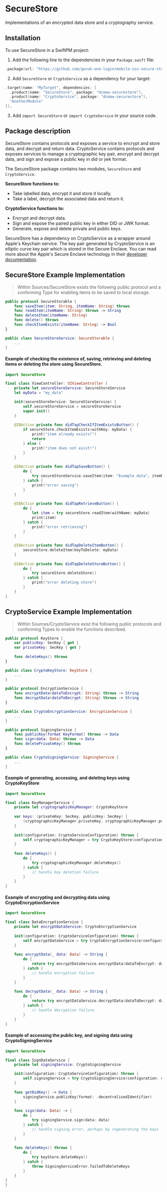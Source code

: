 # SecureStore

Implementations of an encrypted data store and a cryptography service.

## Installation

To use SecureStore in a SwiftPM project:

1. Add the following line to the dependencies in your `Package.swift` file:

```swift
.package(url: "https://github.com/govuk-one-login/mobile-ios-secure-store", from: "1.0.0"),
```

2. Add `SecureStore` or `CryptoService` as a dependency for your target:

```swift
.target(name: "MyTarget", dependencies: [
  .product(name: "SecureStore", package: "dcmaw-securestore"),
  .product(name: "CryptoService", package: "dcmaw-securestore"),
  "AnotherModule"
]),
```

3. Add `import SecureStore` or `import CryptoService` in your source code.

## Package description
SecureStore contains protocols and exposes a service to encrypt and store data, and decrypt and return data.
CryptoService contains protocols and exposes services to manage a cryptographic key pair, encrypt and decrypt data, and sign and expose a public key in did or jwk format.

The SecureStore package contains two modules, `SecureStore` and `CryptoService`.

**SecureStore functions to:**
- Take labelled data, encrypt it and store it locally.
- Take a label, decrypt the associated data and return it.

**CryptoService functions to:**
- Encrypt and decrypt data.
- Sign and expose the paired public key in either DID or JWK format.
- Generate, expose and delete private and public keys.

SecureStore has a dependency on CryptoService as a wrapper around Apple's Keychain service.
The key pair generated by CryptoService is an elliptic curve key pair which is stored in the Secure Enclave. You can read more about the Apple's Secure Enclave technology in their [developer documentation](https://developer.apple.com/documentation/security/protecting-keys-with-the-secure-enclave).

## SecureStore Example Implementation

> Within Sources/SecureStore exists the following public protocol and a conforming Type for enabling items to be saved to local storage.

```swift
public protocol SecureStorable {
    func saveItem(item: String, itemName: String) throws
    func readItem(itemName: String) throws -> String
    func deleteItem(itemName: String)
    func delete() throws
    func checkItemExists(itemName: String) -> Bool
}

public class SecureStoreService: SecureStorable {
    ...
}
```

#### Example of checking the existence of, saving, retrieving and deleting items or deleting the store using SecureStore.

```swift
import SecureStore

final class ViewController: UIViewController {
    private let secureStoreService: SecureStoreService
    let myData = "my_data"

    init(secureStoreService: SecureStoreService) {
        self.secureStoreService = secureStoreService
        super.init()
    }
    
    @IBAction private func didTapCheckIfItemExistsButton() {
        if secureStore.checkItemExists(withKey: myData) {
            print("item already exists!")
            return
        } else {
            print("item does not exist!")
        }
    }
    
    @IBAction private func didTapSaveButton() {
        do {
            try secureStoreService.saveItem(item: "Example data", itemName: myData)
        } catch {
            print("error saving")
        }
    }
    
    @IBAction private func didTapRetrieveButton() {
        do {
            let item = try secureStore.readItem(withName: myData)
            print(item)
        } catch {
            print("error retrieving")
        }
    }
        
    @IBAction private func didTapDeleteItemButton() {
        secureStore.deleteItem(keyToDelete: myData)
    }
    
    @IBAction private func didTapDeleteStoreButton() {
        do {
            try secureStore.deleteStore()
        } catch {
            print("error deleting store")
        }
    }
}
```

## CryptoService Example Implementation

> Within Sources/CryptoService exist the following public protocols and conforming Types to enable the functions described.

```swift
public protocol KeyStore {
    var publicKey: SecKey { get }
    var privateKey: SecKey { get }
    
    func deleteKeys() throws
}

public class CryptoKeyStore: KeyStore {
    ...
}
```

```swift
public protocol EncryptionService {
    func encryptData(dataToEncrypt: String) throws -> String
    func decryptData(dataToDecrypt: String) throws -> String
}

public class CryptoEncryptionService: EncryptionService {
    ...
}
```

```swift
public protocol SigningService {
    func publicKey(format KeyFormat) throws -> Data
    func sign(data: Data) throws -> Data    
    func deletePrivateKey() throws
}

public class CryptoSigningService: SigningService {
    ...
}
```

#### Example of generating, accessing, and deleting keys using CryptoKeyStore

```swift
import SecureStore

final class KeyManagerService {
    private let cryptographicKeyManager: CryptoKeyStore
    
    var keys: (privateKey: SecKey, publicKey: SecKey) {
        (cryptographicKeyManager.privateKey, cryptographicKeyManager.publicKey)
    }
    
    init(configuration: CryptoServiceConfiguration) throws {
        self.cryptographicKeyManager = try CryptoKeyStore(configuration: configuration)
    }
    
    func deleteKeys() {
        do {
            try cryptographicKeyManager.deleteKeys()
        } catch {
            // handle key deletion failure
        }
    }
}
```

#### Example of encrypting and decrypting data using CryptoEncryptionService

```swift
import SecureStore

final class DataEncryptionService {
    private let encryptDataService: CryptoEncryptionService
    
    init(configuration: CryptoServiceConfiguration) throws {
        self.encryptDataService = try CryptoEncryptionService(configuration: configuration)
    }
    
    func encryptData(_ data: Data) -> String {
        do {
            return try encryptDataService.encryptData(dataToEncrypt: data)
        } catch {
            // handle encryption failure
        }
    }
    
    func decryptData(_ data: Data) -> String {
        do {
            return try encryptDataService.decryptData(dataToDecrypt: data)
        } catch {
            // handle decryption failure
        }
    }
}
```

#### Example of accessing the public key, and signing data using CryptoSigningService

```swift
import SecureStore

final class SignDataService {
    private let signingService: CryptoSigningService

    init(configuration: CryptoServiceConfiguration) throws {
        self.signingService = try CryptoSigningService(configuration: configuration)
    }
    
    func getDidKey() -> Data {
        signingService.publicKey(format: .decentralisedIdentifier)
    }
    
    func sign(data: Data) -> {
        do {
            try signingService.sign(data: data)
        } catch {
            // handle signing error, perhaps by regenerating the keys
        }
    }
    
    func deleteKeys() throws {
        do {
            try keyStore.deleteKeys()
        } catch {
            throw SigningServiceError.failedToDeleteKeys
        }            
    }
}
}
```
